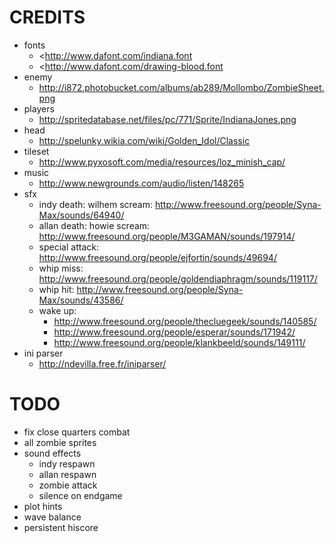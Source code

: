 # CREDITS

* fonts
    * <http://www.dafont.com/indiana.font
    * <http://www.dafont.com/drawing-blood.font
* enemy
    * <http://i872.photobucket.com/albums/ab289/Mollombo/ZombieSheet.png>
* players
    * <http://spritedatabase.net/files/pc/771/Sprite/IndianaJones.png>
* head
    * <http://spelunky.wikia.com/wiki/Golden_Idol/Classic>
* tileset
    * <http://www.pyxosoft.com/media/resources/loz_minish_cap/>
* music
    * http://www.newgrounds.com/audio/listen/148265
* sfx
    * indy death: wilhem scream: <http://www.freesound.org/people/Syna-Max/sounds/64940/>
    * allan death: howie scream: <http://www.freesound.org/people/M3GAMAN/sounds/197914/>
    * special attack: <http://www.freesound.org/people/ejfortin/sounds/49694/>
    * whip miss: <http://www.freesound.org/people/goldendiaphragm/sounds/119117/>
    * whip hit: <http://www.freesound.org/people/Syna-Max/sounds/43586/>
	* wake up:
	    * <http://www.freesound.org/people/thecluegeek/sounds/140585/>
		* <http://www.freesound.org/people/esperar/sounds/171942/>
		* <http://www.freesound.org/people/klankbeeld/sounds/149111/>
* ini parser
    * <http://ndevilla.free.fr/iniparser/>

# TODO

* fix close quarters combat
* all zombie sprites
* sound effects
    * indy respawn
	* allan respawn
	* zombie attack
	* silence on endgame
* plot hints
* wave balance
* persistent hiscore


